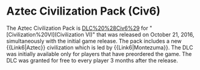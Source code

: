 # Aztec Civilization Pack (Civ6)

The Aztec Civilization Pack is [DLC%20%28Civ6%29](DLC) for "[Civilization%20VI](Civilization VI)" that was released on October 21, 2016, simultaneously with the initial game release. The pack includes a new {{Link6|Aztec}} civilization which is led by {{Link6|Montezuma}}.
The DLC was initially available only for players that have preordered the game. The DLC was granted for free to every player 3 months after the release.